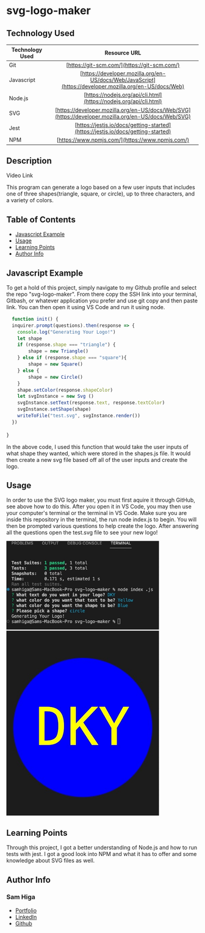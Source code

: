 # svg-logo-maker

## Technology Used 

| Technology Used         | Resource URL           | 
| ------------- |:-------------:| 
| Git | [https://git-scm.com/](https://git-scm.com/)     | 
| Javascript | [https://developer.mozilla.org/en-US/docs/Web/JavaScript](https://developer.mozilla.org/en-US/docs/Web)   |
| Node.js | [https://nodejs.org/api/cli.html](https://nodejs.org/api/cli.html)   |
| SVG | [https://developer.mozilla.org/en-US/docs/Web/SVG](https://developer.mozilla.org/en-US/docs/Web/SVG)   |
| Jest | [https://jestjs.io/docs/getting-started](https://jestjs.io/docs/getting-started)   |
| NPM | [https://www.npmjs.com/](https://www.npmjs.com/)   |




## Description 

Video Link

This program can generate a logo based on a few user inputs that includes one of three shapes(triangle, square, or circle), up to three characters, and a variety of colors.




## Table of Contents 

* [Javascript Example](#javascript-example)
* [Usage](#usage)
* [Learning Points](#learning-points)
* [Author Info](#author-info)



## Javascript Example

To get a hold of this project, simply navigate to my Github profile and select the repo "svg-logo-maker". From there copy the SSH link into your terminal, Gitbash, or whatever application you prefer and use git copy and then paste link. You can then open it using VS Code and run it using node.


```javascript
  function init() {
  inquirer.prompt(questions).then(response => {
    console.log("Generating Your Logo!")
    let shape 
    if (response.shape === "triangle") {
        shape = new Triangle()
    } else if (response.shape === "square"){
        shape = new Square()
    } else {
        shape = new Circle()
    }
    shape.setColor(response.shapeColor)
    let svgInstance = new Svg ()
    svgInstance.setText(response.text, response.textColor)
    svgInstance.setShape(shape)
    writeToFile("test.svg", svgInstance.render())
  })

}
```

In the above code, I used this function that would take the user inputs of what shape they wanted, which were stored in the shapes.js file. It would then create a new svg file based off all of the user inputs and create the logo.


## Usage 

In order to use the SVG logo maker, you must first aquire it through GitHub, see above how to do this. After you open it in VS Code, you may then use your computer's terminal or the terminal in VS Code. Make sure you are inside this repository in the terminal, the run node index.js to begin. You will then be prompted various questions to help create the logo. After answering all the questions open the test.svg file to see your new logo!


<img src="./assets/terminal.jpg" width=400></br>
<img src="./assets/logo.jpg" width=400>


## Learning Points 


Through this project, I got a better understanding of Node.js and how to run tests with jest. I got a good look into NPM and what it has to offer and some knowledge about SVG files as well.


## Author Info


### Sam Higa 


* [Portfolio](https://samhiga.github.io/my-portfolio/)
* [LinkedIn](https://www.linkedin.com/in/sam-higa-b887b9209/)
* [Github](https://github.com/samhiga)